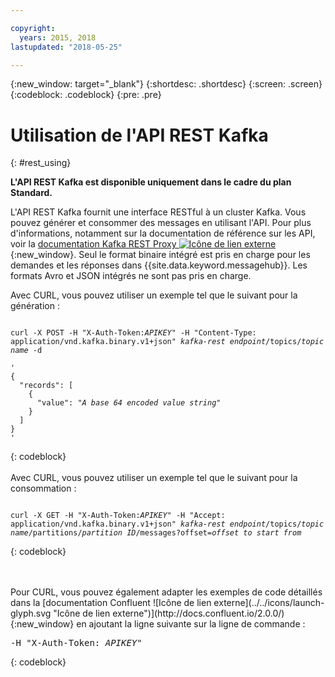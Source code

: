 ```yaml
---

copyright:
  years: 2015, 2018
lastupdated: "2018-05-25"

---
```


{:new_window: target="_blank"}
{:shortdesc: .shortdesc}
{:screen: .screen}
{:codeblock: .codeblock}
{:pre: .pre}

# Utilisation de l'API REST Kafka
{: #rest_using}

**L'API REST Kafka est disponible uniquement dans le cadre du plan Standard.**
<br/>

L'API REST Kafka fournit une interface RESTful à un cluster Kafka. Vous pouvez générer et consommer des messages en utilisant l'API. Pour plus d'informations, notamment sur la documentation de référence sur les API, voir la [documentation Kafka REST Proxy ![Icône de lien externe](../../icons/launch-glyph.svg "Icône de lien externe")](https://docs.confluent.io/2.0.0/kafka-rest/docs/index.html){:new_window}. Seul le format binaire intégré est pris en charge pour les demandes et les réponses dans {{site.data.keyword.messagehub}}. Les formats Avro et JSON intégrés ne sont pas pris en charge.

Avec CURL, vous pouvez utiliser un exemple tel que le suivant pour la génération :
<pre class="pre"><code>
curl -X POST -H "X-Auth-Token:<var class="keyword varname">APIKEY</var>" -H "Content-Type: application/vnd.kafka.binary.v1+json" <var class="keyword varname">kafka-rest endpoint</var>/topics/<var class="keyword varname">topic name</var> -d 

'
{
  "records": [
    {
      "value": "<var class="keyword varname">A base 64 encoded value string</var>"
    }
  ]
}
'
</code></pre>
{: codeblock}
<br/>
<br/>
Avec CURL, vous pouvez utiliser un exemple tel que le suivant pour la consommation :
<pre class="pre"><code>
curl -X GET -H "X-Auth-Token:<var class="keyword varname">APIKEY</var>" -H "Accept: application/vnd.kafka.binary.v1+json" <var class="keyword varname">kafka-rest endpoint</var>/topics/<var class="keyword varname">topic name</var>/partitions/<var class="keyword varname">partition ID</var>/messages?offset=<var class="keyword varname">offset to start from</var>
</code></pre>
{: codeblock}

<br/>
<br/>
Pour CURL, vous pouvez également adapter les exemples de code détaillés
dans la [documentation Confluent ![Icône de lien externe](../../icons/launch-glyph.svg "Icône de lien externe")](http://docs.confluent.io/2.0.0/){:new_window} en ajoutant la ligne suivante sur la ligne de commande :
<pre class="pre">-H "X-Auth-Token: <var class="keyword varname">APIKEY</var>"</pre>
{: codeblock}


<!-- Comment from Andrew
basic introduction, definitely including health warning
-->


